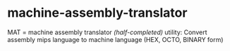 # machine-assembly-translator
MAT = machine assembly translator
_(half-completed)_ utility:
  Convert assembly mips language to machine language (HEX, OCTO, BINARY form)
